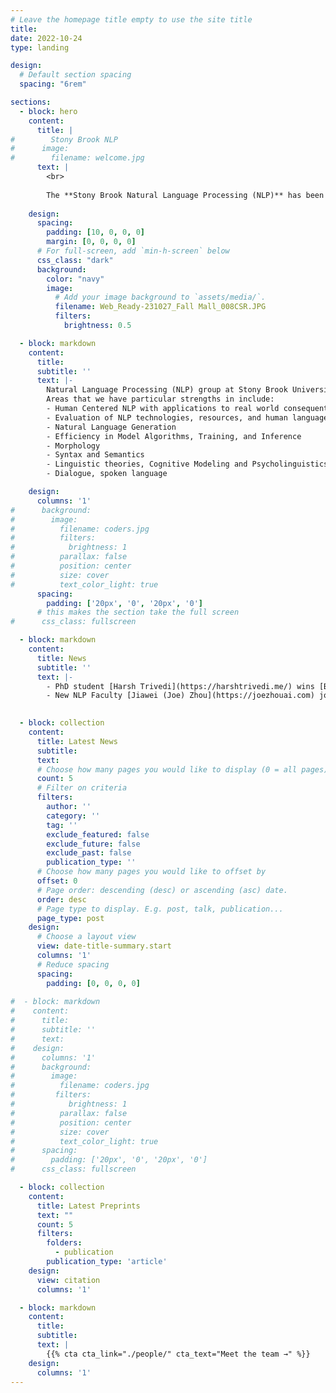 ```yaml
---
# Leave the homepage title empty to use the site title
title:
date: 2022-10-24
type: landing

design:
  # Default section spacing
  spacing: "6rem"

sections:
  - block: hero
    content:
      title: |
#        Stony Brook NLP
#      image:
#        filename: welcome.jpg
      text: |
        <br>
        
        The **Stony Brook Natural Language Processing (NLP)** has been a center of excellence for NLP and Artificial Intelligence research, teaching, and practice.
    
    design:
      spacing:
        padding: [10, 0, 0, 0]
        margin: [0, 0, 0, 0]
      # For full-screen, add `min-h-screen` below
      css_class: "dark"
      background:
        color: "navy"
        image:
          # Add your image background to `assets/media/`.
          filename: Web_Ready-231027_Fall Mall_008CSR.JPG
          filters:
            brightness: 0.5

  - block: markdown
    content:
      title:
      subtitle: ''
      text: |-
        Natural Language Processing (NLP) group at Stony Brook University is a team of researchers working on developing and studying state-of-the-art machine learning and computational methods for generating, analyzing and understanding language.
        Areas that we have particular strengths in include:
        - Human Centered NLP with applications to real world consequential tasks such as HealthCare, Writing Assistance
        - Evaluation of NLP technologies, resources, and human language use
        - Natural Language Generation
        - Efficiency in Model Algorithms, Training, and Inference
        - Morphology
        - Syntax and Semantics
        - Linguistic theories, Cognitive Modeling and Psycholinguistics
        - Dialogue, spoken language

    design:
      columns: '1'
#      background:
#        image: 
#          filename: coders.jpg
#          filters:
#            brightness: 1
#          parallax: false
#          position: center
#          size: cover
#          text_color_light: true
      spacing:
        padding: ['20px', '0', '20px', '0']
      # this makes the section take the full screen
#      css_class: fullscreen

  - block: markdown
    content:
      title: News
      subtitle: ''
      text: |-
        - PhD student [Harsh Trivedi](https://harshtrivedi.me/) wins [Best Resource Paper](https://aclanthology.org/2024.acl-long.850/) at ACL 2024 with [AppWorld](https://appworld.dev/)
        - New NLP Faculty [Jiawei (Joe) Zhou](https://joezhouai.com) joins Stony Brook University

    
  - block: collection
    content:
      title: Latest News
      subtitle:
      text:
      # Choose how many pages you would like to display (0 = all pages)
      count: 5
      # Filter on criteria
      filters:
        author: ''
        category: ''
        tag: ''
        exclude_featured: false
        exclude_future: false
        exclude_past: false
        publication_type: ''
      # Choose how many pages you would like to offset by
      offset: 0
      # Page order: descending (desc) or ascending (asc) date.
      order: desc
      # Page type to display. E.g. post, talk, publication...
      page_type: post
    design:
      # Choose a layout view
      view: date-title-summary.start
      columns: '1'
      # Reduce spacing
      spacing:
        padding: [0, 0, 0, 0]
  
#  - block: markdown
#    content:
#      title:
#      subtitle: ''
#      text:
#    design:
#      columns: '1'
#      background:
#        image: 
#          filename: coders.jpg
#         filters:
#            brightness: 1
#          parallax: false
#          position: center
#          size: cover
#          text_color_light: true
#      spacing:
#        padding: ['20px', '0', '20px', '0']
#      css_class: fullscreen

  - block: collection
    content:
      title: Latest Preprints
      text: ""
      count: 5
      filters:
        folders:
          - publication
        publication_type: 'article'
    design:
      view: citation
      columns: '1'

  - block: markdown
    content:
      title:
      subtitle:
      text: |
        {{% cta cta_link="./people/" cta_text="Meet the team →" %}}
    design:
      columns: '1'
---
```

